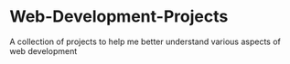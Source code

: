 # Web-Development-Projects
A collection of projects to help me better understand various aspects of web development
